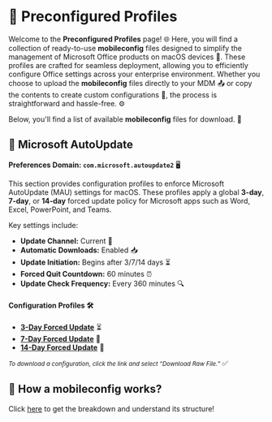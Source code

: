 # 📱 Preconfigured Profiles

Welcome to the **Preconfigured Profiles** page! 🌐 Here, you will find a collection of ready-to-use **mobileconfig** files designed to simplify the management of Microsoft Office products on macOS devices 🍏. These profiles are crafted for seamless deployment, allowing you to efficiently configure Office settings across your enterprise environment. Whether you choose to upload the **mobileconfig** files directly to your MDM 📤 or copy the contents to create custom configurations 📝, the process is straightforward and hassle-free. ⚙️

Below, you'll find a list of available **mobileconfig** files for download. 📑

## 🔄 Microsoft AutoUpdate
**Preferences Domain: `com.microsoft.autoupdate2`** 🖥️

This section provides configuration profiles to enforce Microsoft AutoUpdate (MAU) settings for macOS. These profiles apply a global **3-day**, **7-day**, or **14-day** forced update policy for Microsoft apps such as Word, Excel, PowerPoint, and Teams.  

Key settings include:  
- **Update Channel:** Current 🔄  
- **Automatic Downloads:** Enabled 📥  
- **Update Initiation:** Begins after 3/7/14 days ⏳  
- **Forced Quit Countdown:** 60 minutes ⏰  
- **Update Check Frequency:** Every 360 minutes 🔍  

#### Configuration Profiles 🛠️  
- [**3-Day Forced Update**](https://github.com/cocopuff2u/MOFA/blob/main/mobileconfig_profiles/MOFA_mau_3day_update_v1.mobileconfig) ⏳  
- [**7-Day Forced Update**](https://github.com/cocopuff2u/MOFA/blob/main/mobileconfig_profiles/MOFA_mau_7day_update_v1.mobileconfig) 📅  
- [**14-Day Forced Update**](https://github.com/cocopuff2u/MOFA/blob/main/mobileconfig_profiles/MOFA_mau_14day_update_v1.mobileconfig) 📆  

<i><small>To download a configuration, click the link and select “Download Raw File.”</small></i> ✅

## 📱 How a **mobileconfig** works?  
Click [here](/macos_tools/profile_breakdown) to get the breakdown and understand its structure!